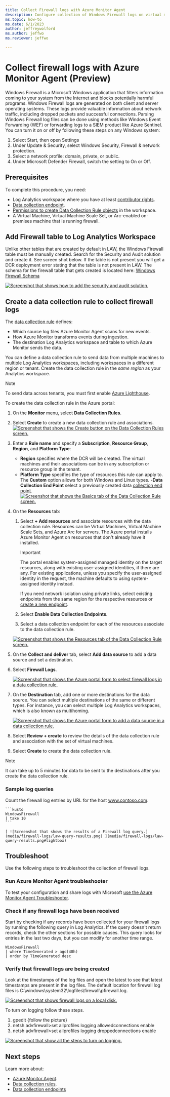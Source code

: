 ```yaml
---
title: Collect Firewall logs with Azure Monitor Agent
description: Configure collection of Windows Firewall logs on virtual machines with Azure Monitor Agent.
ms.topic: how-to
ms.date: 6/1/2023
author: jeffreywolford
ms.author: jeffwo
ms.reviewer: jeffwo

---
```


# Collect firewall logs with Azure Monitor Agent (Preview)
Windows Firewall is a Microsoft Windows application that filters information coming to your system from the Internet and blocks potentially harmful programs. Windows Firewall logs are generated on both client and server operating systems. These logs provide valuable information about network traffic, including dropped packets and successful connections. Parsing Windows Firewall log files can be done using methods like Windows Event Forwarding (WEF) or forwarding logs to a SIEM product like Azure Sentinel. You can turn it on or off by following these steps on any Windows system:
1. Select Start, then open Settings
1. Under Update & Security, select Windows Security, Firewall & network protection.
1. Select a network profile: domain, private, or public.
1. Under Microsoft Defender Firewall, switch the setting to On or Off.

## Prerequisites
To complete this procedure, you need: 
- Log Analytics workspace where you have at least [contributor rights](../logs/manage-access.md#azure-rbac).
- [Data collection endpoint](../essentials/data-collection-endpoint-overview.md#create-a-data-collection-endpoint).
- [Permissions to create Data Collection Rule objects](../essentials/data-collection-rule-overview.md) in the workspace.
- A Virtual Machine, Virtual Machine Scale Set, or Arc-enabled on-premises machine that is running firewall. 

## Add Firewall table to Log Analytics Workspace
Unlike other tables that are created by default in LAW, the Windows Firewall table must be manually created. Search for the Security and Audit solution and create it. See screen shot below. If the table is not present you will get a DCR deployment error stating that the table is not present in LAW.  The schema for the firewall table that gets created is located here: [Windows Firewall Schema](../../reference/tables/windowsfirewall.md)

[ ![Screenshot that shows how to add the security and audit solution.](media/firewall-logs/security-and-audit-solution.png) ](media/firewall-logs/security-and-audit-solution.png#lightbox)

## Create a data collection rule to collect firewall logs
The [data collection rule](../essentials/data-collection-rule-overview.md) defines: 
- Which source log files Azure Monitor Agent scans for new events.
- How Azure Monitor transforms events during ingestion.
- The destination Log Analytics workspace and table to which Azure Monitor sends the data.

You can define a data collection rule to send data from multiple machines to multiple Log Analytics workspaces, including workspaces in a different region or tenant. Create the data collection rule in the *same region* as your Analytics workspace.

> [!NOTE]
> To send data across tenants, you must first enable [Azure Lighthouse](../../lighthouse/overview.md).

To create the data collection rule in the Azure portal:
1. On the **Monitor** menu, select **Data Collection Rules**.
1. Select **Create** to create a new data collection rule and associations.
    [ ![Screenshot that shows the Create button on the Data Collection Rules screen.](media/data-collection-rule-azure-monitor-agent/data-collection-rules-updated.png) ](media/data-collection-rule-azure-monitor-agent/data-collection-rules-updated.png#lightbox)
1. Enter a **Rule name** and specify a **Subscription**, **Resource Group**, **Region**, and **Platform Type**:
    - **Region** specifies where the DCR will be created. The virtual machines and their associations can be in any subscription or resource group in the tenant.
    - **Platform Type** specifies the type of resources this rule can apply to. The **Custom** option allows for both Windows and Linux types.
    -**Data Collection End Point** select a previously created data [collection end point](../essentials/data-collection-endpoint-overview.md).
    [ ![Screenshot that shows the Basics tab of the Data Collection Rule screen.](media/data-collection-rule-azure-monitor-agent/data-collection-rule-basics-updated.png) ](media/data-collection-rule-azure-monitor-agent/data-collection-rule-basics-updated.png#lightbox)
1. On the **Resources** tab: 
    1. Select **+ Add resources** and associate resources with the data collection rule. Resources can be Virtual Machines, Virtual Machine Scale Sets, and Azure Arc for servers. The Azure portal installs Azure Monitor Agent on resources that don't already have it installed. 

        > [!IMPORTANT]
        > The portal enables system-assigned managed identity on the target resources, along with existing user-assigned identities, if there are any. For existing applications, unless you specify the user-assigned identity in the request, the machine defaults to using system-assigned identity instead.
    
        If you need network isolation using private links, select existing endpoints from the same region for the respective resources or [create a new endpoint](../essentials/data-collection-endpoint-overview.md).
    1. Select **Enable Data Collection Endpoints**.
    1. Select a data collection endpoint for each of the resources associate to the data collection rule.

    [ ![Screenshot that shows the Resources tab of the Data Collection Rule screen.](media/data-collection-rule-azure-monitor-agent/data-collection-rule-virtual-machines-with-endpoint.png) ](media/data-collection-rule-azure-monitor-agent/data-collection-rule-virtual-machines-with-endpoint.png#lightbox)

1. On the **Collect and deliver** tab, select **Add data source** to add a data source and set a destination.
1. Select **Firewall Logs**.

    [ ![Screenshot that shows the Azure portal form to select firewall logs in a data collection rule.](media/data-collection-rule-azure-monitor-agent/firewall-data-collection-rule.png)](media/data-collection-rule-azure-monitor-agent/firewall-data-collection-rule.png#lightbox)

1. On the **Destination** tab, add one or more destinations for the data source. You can select multiple destinations of the same or different types. For instance, you can select multiple Log Analytics workspaces, which is also known as multihoming.

    [ ![Screenshot that shows the Azure portal form to add a data source in a data collection rule.](media/data-collection-rule-azure-monitor-agent/data-collection-rule-destination.png) ](media/data-collection-rule-azure-monitor-agent/data-collection-rule-destination.png#lightbox)

1. Select **Review + create** to review the details of the data collection rule and association with the set of virtual machines.
1. Select **Create** to create the data collection rule.

> [!NOTE]
> It can take up to 5 minutes for data to be sent to the destinations after you create the data collection rule.


### Sample log queries

Count the firewall log entries by URL for the host www.contoso.com.
    
    ```kusto
    WindowsFirewall 
    | take 10
    ```

    [ ![Screenshot that shows the results of a Firewall log query.](media/firewall-logs/law-query-results.png) ](media/firewall-logs/law-query-results.png#lightbox)

## Troubleshoot
Use the following steps to troubleshoot the collection of firewall logs. 

### Run Azure Monitor Agent troubleshooter
To test your configuration and share logs with Microsoft [use the Azure Monitor Agent Troubleshooter](use-azure-monitor-agent-troubleshooter.md).

### Check if any firewall logs have been received
Start by checking if any records have been collected for your firewall logs by running the following query in Log Analytics. If the query doesn't return records, check the other sections for possible causes. This query looks for entries in the last two days, but you can modify for another time range.

``` kusto
WindowsFirewall
| where TimeGenerated > ago(48h)
| order by TimeGenerated desc
```

### Verify that firewall logs are being created
Look at the timestamps of the log files and open the latest to see that latest timestamps are present in the log files. The default location for firewall log files is C:\windows\system32\logfiles\firewall\pfirewall.log.

[ ![Screenshot that shows firewall logs on a local disk.](media/firewall-logs/firewall-files-on-disk.png) ](media/firewall-logs/firewall-files-on-disk.png#lightbox)

To turn on logging follow these steps.
1. gpedit {follow the picture}​
2. netsh advfirewall>set allprofiles logging allowedconnections enable​
3. netsh advfirewall>set allprofiles logging droppedconnections enable​

[ ![Screenshot that show all the steps to turn on logging.](media/firewall-logs/turn-on-firewall-logging.png) ](media/firewall-logs/turn-on-firewall-logging.png#lightbox)

## Next steps
Learn more about: 
- [Azure Monitor Agent](azure-monitor-agent-overview.md).
- [Data collection rules](../essentials/data-collection-rule-overview.md).
- [Data collection endpoints](../essentials/data-collection-endpoint-overview.md)

